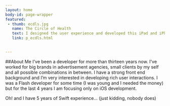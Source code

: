 ```yaml
---
layout: home
body-id: page-wrapper
featured:
 - thumb: ecdls.jpg
   name: The Circle of Health
   text: I designed the user experience and developed this iPad and iPhone app for the treatment and prevention of cardiovascular diseases.
   link: p_ecdls.html
   

---
```


##About Me
I've been a developer for more than thirteen years now. I've worked for big brands in advertisement agencies, small clients by my self and all possible combinations in between. I have a strong front end background and I’m very interested in developing rich user interactions. I was a Flash developer for some time (I was young and I needed the money) but for the last 4 years I am focusing only on iOS development.

Oh! and I have 5 years of Swift experience… (just kidding, nobody does)
        